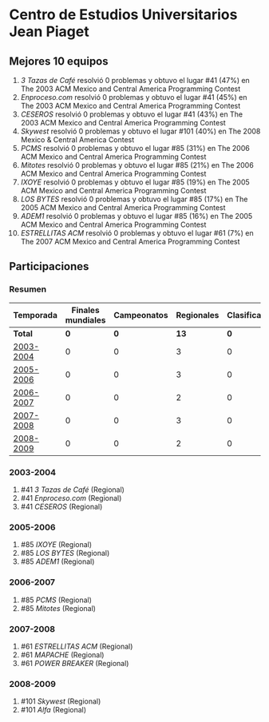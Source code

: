 ---
---

# Centro de Estudios Universitarios Jean Piaget

## Mejores 10 equipos

1. _3 Tazas de Café_ resolvió 0 problemas y obtuvo el lugar #41 (47%) en The 2003 ACM Mexico and Central America Programming Contest
1. _Enproceso.com_ resolvió 0 problemas y obtuvo el lugar #41 (45%) en The 2003 ACM Mexico and Central America Programming Contest
1. _CESEROS_ resolvió 0 problemas y obtuvo el lugar #41 (43%) en The 2003 ACM Mexico and Central America Programming Contest
1. _Skywest_ resolvió 0 problemas y obtuvo el lugar #101 (40%) en The 2008 Mexico & Central America Contest
1. _PCMS_ resolvió 0 problemas y obtuvo el lugar #85 (31%) en The 2006 ACM Mexico and Central America Programming Contest
1. _Mitotes_ resolvió 0 problemas y obtuvo el lugar #85 (21%) en The 2006 ACM Mexico and Central America Programming Contest
1. _IXOYE_ resolvió 0 problemas y obtuvo el lugar #85 (19%) en The 2005 ACM Mexico and Central America Programming Contest
1. _LOS BYTES_ resolvió 0 problemas y obtuvo el lugar #85 (17%) en The 2005 ACM Mexico and Central America Programming Contest
1. _ADEM1_ resolvió 0 problemas y obtuvo el lugar #85 (16%) en The 2005 ACM Mexico and Central America Programming Contest
1. _ESTRELLITAS ACM_ resolvió 0 problemas y obtuvo el lugar #61 (7%) en The 2007 ACM Mexico and Central America Programming Contest

## Participaciones

### Resumen

| Temporada | Finales mundiales | Campeonatos | Regionales | Clasificatorios | Equipos |
| --- | --- | --- | --- | --- | --- |
| **Total** | **0** | **0** | **13** | **0** | **13** |
| [2003-2004](#2003-2004) | 0 | 0 | 3 | 0 | 3 |
| [2005-2006](#2005-2006) | 0 | 0 | 3 | 0 | 3 |
| [2006-2007](#2006-2007) | 0 | 0 | 2 | 0 | 2 |
| [2007-2008](#2007-2008) | 0 | 0 | 3 | 0 | 3 |
| [2008-2009](#2008-2009) | 0 | 0 | 2 | 0 | 2 |

### 2003-2004

1. #41 _3 Tazas de Café_ (Regional)
1. #41 _Enproceso.com_ (Regional)
1. #41 _CESEROS_ (Regional)

### 2005-2006

1. #85 _IXOYE_ (Regional)
1. #85 _LOS BYTES_ (Regional)
1. #85 _ADEM1_ (Regional)

### 2006-2007

1. #85 _PCMS_ (Regional)
1. #85 _Mitotes_ (Regional)

### 2007-2008

1. #61 _ESTRELLITAS ACM_ (Regional)
1. #61 _MAPACHE_ (Regional)
1. #61 _POWER BREAKER_ (Regional)

### 2008-2009

1. #101 _Skywest_ (Regional)
1. #101 _Alfa_ (Regional)



